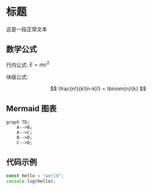 # 标题

这是一段正常文本

## 数学公式

行内公式: $E = mc^2$

块级公式:

$$
\frac{n!}{k!(n-k)!} = \binom{n}{k}
$$

## Mermaid 图表

```mermaid
graph TD;
    A-->B;
    A-->C;
    B-->D;
    C-->D;
```

## 代码示例

```typescript
const hello = "world";
console.log(hello);
```